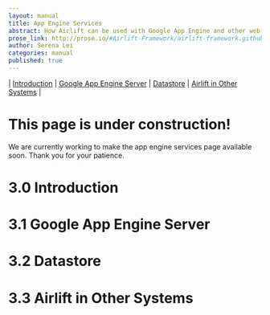 ```yaml
---
layout: manual
title: App Engine Services
abstract: How Airlift can be used with Google App Engine and other web services.
prose_link: http://prose.io/#Airlift-Framework/airlift-framework.github.com/edit/master/_posts/manual/0100-01-03-app_engine_services.md
author: Serena Lei
categories: manual
published: true
---
```


| [Introduction](#30_introduction) | [Google App Engine Server](#31_google_app_engine_server) | [Datastore](#32_datastore) | [Airlift in Other Systems](#33_airlift_in_other_systems) |


# This page is under construction!

We are currently working to make the app engine services page available soon.  Thank you for your patience.

# 3.0 Introduction

# 3.1 Google App Engine Server

# 3.2 Datastore

# 3.3 Airlift in Other Systems
